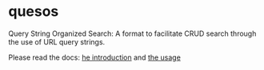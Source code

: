 # quesos
Query String Organized Search: A format to facilitate CRUD search through the use of URL query strings.

Please read the docs: [he introduction](docs/intro.md) and [the usage](docs/usage.md)
